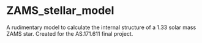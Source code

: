 # ZAMS_stellar_model
A rudimentary model to calculate the internal structure of a 1.33 solar mass ZAMS star. Created for the AS.171.611 final project.
